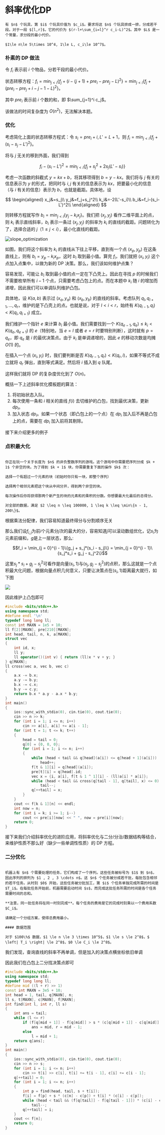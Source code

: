# 斜率优化DP
```admonish question title = "[「HNOI2008」玩具装箱](https://www.luogu.com.cn/problem/P3195)"
有 $n$ 个玩具，第 $i$ 个玩具价值为 $c_i$。要求将这 $n$ 个玩具排成一排，分成若干段。对于一段 $[l,r]$，它的代价为 $(r-l+\sum_{i=l}^r c_i-L)^2$。其中 $L$ 是一个常量，求分段的最小代价。
    
$1\le n\le 5\times 10^4, 1\le L, c_i\le 10^7$。
```

### 朴素的 DP 做法

令 $f_i$ 表示前 $i$ 个物品，分若干段的最小代价。

状态转移方程：$f_i=\min_{j<i}\{f_j+(i-(j+1)+pre_i-pre_j-L)^2\}=\min_{j<i}\{f_j+(pre_i-pre_j+i-j-1-L)^2\}$。

其中 $pre_i$ 表示前 $i$ 个数的和，即 $\sum_{j=1}^i c_j$。

该做法的时间复杂度为 $O(n^2)$，无法解决本题。

### 优化

考虑简化上面的状态转移方程式：令 $s_i=pre_i+i,L'=L+1$，则 $f_i=\min_{j<i}\{f_j+(s_i-s_j-L')^2\}$。

将与 $j$ 无关的移到外面，我们得到

$$
f_i - (s_i-L')^2=\min_{j<i}\{f_j+s_j^2 + 2s_j(L'-s_i) \} 
$$

考虑一次函数的斜截式 $y=kx+b$，将其移项得到 $b=y-kx$。我们将与 $j$ 有关的信息表示为 $y$ 的形式，把同时与 $i,j$ 有关的信息表示为 $kx$，把要最小化的信息（与 $i$ 有关的信息）表示为 $b$，也就是截距。具体地，设

$$
\begin{aligned}
x_j&=s_j\\
y_j&=f_j+s_j^2\\
k_i&=-2(L'-s_i)\\
b_i&=f_i-(s_i-L')^2\\
\end{aligned}
$$

则转移方程就写作 $b_i = \min_{j<i}\{ y_j-k_ix_j \}$。我们把 $(x_j,y_j)$ 看作二维平面上的点，则 $k_i$ 表示直线斜率，$b_i$ 表示一条过 $(x_j,y_j)$ 的斜率为 $k_i$ 的直线的截距。问题转化为了，选择合适的 $j$（$1\le j<i$），最小化直线的截距。

![slope\_optimization](./slope1.png)

如图，我们将这个斜率为 $k_i$ 的直线从下往上平移，直到有一个点 $(x_p,y_p)$ 在这条直线上，则有 $b_i=y_p-k_ix_p$，这时 $b_i$ 取到最小值。算完 $f_i$，我们就把 $(x_i,y_i)$ 这个点加入点集中，以做为新的 DP 决策。那么，我们该如何维护点集？

容易发现，可能让 $b_i$ 取到最小值的点一定在下凸壳上。因此在寻找 $p$ 的时候我们不需要枚举所有 $i-1$ 个点，只需要考虑凸包上的点。而在本题中 $k_i$ 随 $i$ 的增加而递增，因此我们可以单调队列维护凸包。

具体地，设 $K(a,b)$ 表示过 $(x_a,y_a)$ 和 $(x_b,y_b)$ 的直线的斜率。考虑队列 $q_l,q_{l+1},\ldots,q_r$，维护的是下凸壳上的点。也就是说，对于 $l<i<r$，始终有 $K(q_{i-1},q_i) < K(q_i,q_{i+1})$ 成立。

我们维护一个指针 $e$ 来计算 $b_i$ 最小值。我们需要找到一个 $K(q_{e-1},q_e)\le k_i< K(q_e,q_{e+1})$ 的 $e$（特别地，当 $e=l$ 或者 $e=r$ 时要特别判断），这时就有 $p=q_e$，即 $q_e$ 是 $i$ 的最优决策点。由于 $k_i$ 是单调递增的，因此 $e$ 的移动次数是均摊 $O(1)$ 的。

在插入一个点 $(x_i,y_i)$ 时，我们要判断是否 $K(q_{r-1},q_r)<K(q_r,i)$，如果不等式不成立就将 $q_r$ 弹出，直到等式满足。然后将 $i$ 插入到 $q$ 队尾。

这样我们就将 DP 的复杂度优化到了 $O(n)$。

概括一下上述斜率优化模板题的算法：

1.  将初始状态入队。
2.  每次使用一条和 $i$ 相关的直线 $f(i)$ 去切维护的凸包，找到最优决策，更新 $dp_i$。
3.  加入状态 $dp_i$。如果一个状态（即凸包上的一个点）在 $dp_i$ 加入后不再是凸包上的点，需要在 $dp_i$ 加入前将其剔除。

接下来介绍更多的例子

### 点积最大化

```admonish question title="[P3648 [APIO2014] 序列分割](https://www.luogu.com.cn/problem/P3648)"

你正在玩一个关于长度为 $n$ 的非负整数序列的游戏。这个游戏中你需要把序列分成 $k + 1$ 个非空的块。为了得到 $k + 1$ 块，你需要重复下面的操作 $k$ 次：

选择一个有超过一个元素的块（初始时你只有一块，即整个序列）

选择两个相邻元素把这个块从中间分开，得到两个非空的块。

每次操作后你将获得那两个新产生的块的元素和的乘积的分数。你想要最大化最后的总得分。

对全部的数据，满足 $2 \leq n \leq 100000, 1 \leq k \leq \min\{n - 1, 200\}$。

```

根据乘法分配律，我们容易知道最终得分与分割顺序无关

那么我们设$f_{i,j}$为前$i$个元素分$j$次的最大的分，容易知道$j$可以滚动数组优化，记$s_i$为元素前缀和，$g$是上一层状态，那么:

$$f_i = \min_{j = 0}^{i - 1}\{g_j + s_j*(s_i - s_j)\} = \min_{j = 0}^{i - 1}\{s_j*s_i + g_j - s_j^2\}$$

这里$s_j*s_i + g_j - s_j^2$可看作是向量$(s_i, 1)$与$(s_j,g_j - s_j^2)$的点积，那么这就是一个点积最大化问题，根据向量点积几何意义，只要让决策点在$(s_i, 1)$距离最大就行，如下图

![](./slope2.png)

因此维护上凸包即可

```cpp
#include <bits/stdc++.h>
using namespace std;
#define endl '\n'
typedef long long ll;
const int MAXN = 1e5 + 10;
ll f[2][MAXN], pre[210][MAXN];
int head, tail, n, k, a[MAXN];
struct vec
{
    int id, x;
    ll y;
    ll operator()(int v) { return (ll)x * v + y; }
} q[MAXN];
ll cross(vec a, vec b, vec c)
{
    a.x -= b.x;
    a.y -= b.y;
    b.x -= c.x;
    b.y -= c.y;
    return b.x * a.y - a.x * b.y;
}
int main()
{
    ios::sync_with_stdio(0), cin.tie(0), cout.tie(0);
    cin >> n >> k;
    for (int i = 1; i <= n; i++)
        cin >> a[i], a[i] += a[i - 1];
    for (int t = 1; t <= k; t++)
    {
        head = tail = 0;
        q[0] = {0, 0, 0};
        for (int i = 1; i <= n; i++)
        {
            while (head < tail && q[head](a[i]) <= q[head + 1](a[i]))
                head++;
            f[t & 1][i] = q[head](a[i]);
            pre[t][i] = q[head].id;
            vec x = {i, a[i], f[t & 1 ^ 1][i] - (ll)a[i] * a[i]};
            while (head < tail && cross(q[tail - 1], q[tail], x) <= 0)
                tail--;
            q[++tail] = x;
        }
    }
    cout << f[k & 1][n] << endl;
    int now = n;
    for (int i = k; i >= 1; i--)
        cout << pre[i][now] << " ", now = pre[i][now];
    return 0;
}
```

接下来我们介绍斜率优化的进阶应用，将斜率优化与二分/分治/数据结构等结合，来维护性质不那么好（缺少一些单调性性质）的 DP 方程。

### 二分优化

```admonish question title="[P5785 [SDOI2012] 任务安排](https://www.luogu.com.cn/problem/P5785)"

机器上有 $n$ 个需要处理的任务，它们构成了一个序列。这些任务被标号为 $1$ 到 $n$，因此序列的排列为 $1 , 2 , 3 \cdots n$。这 $n$ 个任务被分成若干批，每批包含相邻的若干任务。从时刻 $0$ 开始，这些任务被分批加工，第 $i$ 个任务单独完成所需的时间是 $T_i$。在每批任务开始前，机器需要启动时间 $s$，而完成这批任务所需的时间是各个任务需要时间的总和。

**注意，同一批任务将在同一时刻完成**。每个任务的费用是它的完成时刻乘以一个费用系数 $C_i$。

请确定一个分组方案，使得总费用最小。

#### 数据范围

对于 $100\%$ 数据，$1 \le n \le 3 \times 10^5$，$1 \le s \le 2^8$，$ \left| T_i \right| \le 2^8$，$0 \le C_i \le 2^8$。
```

我们发现，查询直线的斜率不再单调，但是加入的决策点横坐标依旧单调

因此我们在凸包上二分找决策点即可

```cpp
#include <bits/stdc++.h>
using namespace std;
typedef long long ll;
#define mid ((l + r) >> 1)
const int MAXN = 3e5 + 10;
int head = 1, tail, q[MAXN], n;
ll s, t[MAXN], c[MAXN], f[MAXN];
int find(int l, int r, ll s)
{
    int ans = tail;
    while (l <= r)
        if (f[q[mid + 1]] - f[q[mid]] > s * (c[q[mid + 1]] - c[q[mid]]))
            ans = mid, r = mid - 1;
        else
            l = mid + 1;
    return q[ans];
}
int main()
{
    ios::sync_with_stdio(0), cin.tie(0), cout.tie(0);
    cin >> n >> s;
    for (int i = 1; i <= n; i++)
        cin >> t[i] >> c[i], t[i] += t[i - 1], c[i] += c[i - 1];
    q[++tail] = 0;
    for (int i = 1; i <= n; i++)
    {
        int p = find(head, tail, s + t[i]);
        f[i] = f[p] + s * (c[n] - c[p]) + t[i] * (c[i] - c[p]);
        while (head < tail && (f[q[tail]] - f[q[tail - 1]]) * (c[i] - c[q[tail]]) >= (f[i] - f[q[tail]]) * (c[q[tail]] - c[q[tail - 1]]))
            tail--;
        q[++tail] = i;
    }
    cout << f[n];
    return 0;
}
```